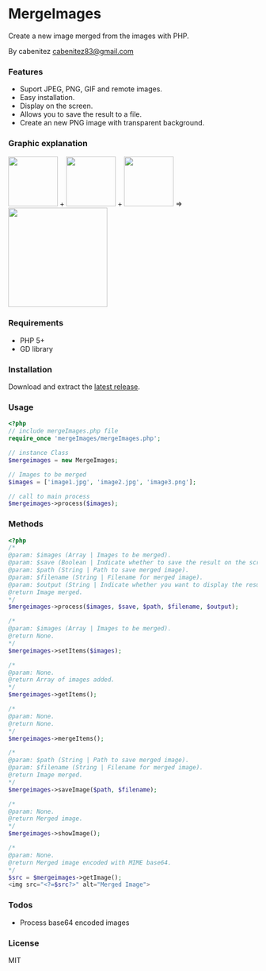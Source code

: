 # MergeImages

Create a new image merged from the images with PHP.

By cabenitez <cabenitez83@gmail.com>

### Features
  - Suport JPEG, PNG, GIF and remote images.
  - Easy installation.
  - Display on the screen.
  - Allows you to save the result to a file.
  - Create an new PNG image with transparent background.

### Graphic explanation

<img src="https://raw.githubusercontent.com/cabenitez/MergeImages/master/img/css.jpg" width="100"/> +
<img src="http://kraken-php.com/build/img/index/logo-php-adbac78231.png" width="100"/> +
<img src="https://raw.githubusercontent.com/cabenitez/MergeImages/master/img/html5.png" width="100"/> =>
<img src="https://raw.githubusercontent.com/cabenitez/MergeImages/master/img/merged.png" width="200"/>


### Requirements

- PHP 5+
- GD library

### Installation
Download and extract the [latest release](https://github.com/MergeImages).

### Usage

```php
<?php
// include mergeImages.php file
require_once 'mergeImages/mergeImages.php';

// instance Class
$mergeimages = new MergeImages;

// Images to be merged
$images = ['image1.jpg', 'image2.jpg', 'image3.png'];

// call to main process
$mergeimages->process($images);

```

### Methods

```php
<?php
/*
@param: $images (Array | Images to be merged).
@param: $save (Boolean | Indicate whether to save the result on the screen).
@param: $path (String | Path to save merged image).
@param: $filename (String | Filename for merged image).
@param: $output (String | Indicate whether you want to display the result on the screen, get the base64 code or none, the allowed values are "none", "screen" or "base64").
@return Image merged.
*/
$mergeimages->process($images, $save, $path, $filename, $output);

/*
@param: $images (Array | Images to be merged).
@return None.
*/
$mergeimages->setItems($images);

/*
@param: None.
@return Array of images added.
*/
$mergeimages->getItems();

/*
@param: None.
@return None.
*/
$mergeimages->mergeItems();

/*
@param: $path (String | Path to save merged image).
@param: $filename (String | Filename for merged image).
@return Image merged.
*/
$mergeimages->saveImage($path, $filename);

/*
@param: None.
@return Merged image.
*/
$mergeimages->showImage();

/*
@param: None.
@return Merged image encoded with MIME base64.
*/
$src = $mergeimages->getImage();
<img src="<?=$src?>" alt="Merged Image">

```
### Todos

 - Process base64 encoded images

### License

MIT
